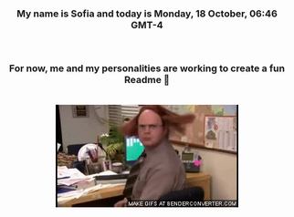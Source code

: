 


<div align="center">
<h3 >My name is Sofia and today is Monday, 18 October, 06:46 GMT-4</h3><br>
<h3 >For now, me and my personalities are working to create a fun Readme 👋
</h3><br>
<img src='img/dwight.gif' alt='working...'/>
</div>
